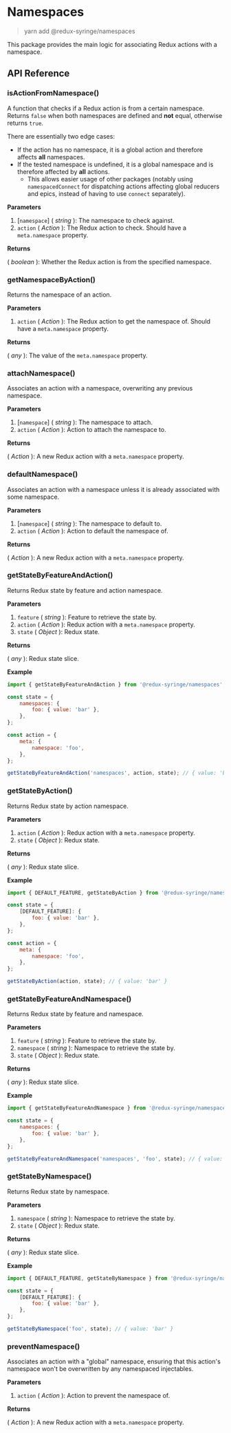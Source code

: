 # Namespaces

> yarn add @redux-syringe/namespaces

This package provides the main logic for associating Redux actions with a namespace.

## API Reference

### isActionFromNamespace()

A function that checks if a Redux action is from a certain namespace. Returns `false` when both namespaces are defined and **not** equal, otherwise returns `true`.

There are essentially two edge cases:

- If the action has no namespace, it is a global action and therefore affects **all** namespaces.
- If the tested namespace is undefined, it is a global namespace and is therefore affected by **all** actions.
  - This allows easier usage of other packages (notably using `namespacedConnect` for dispatching actions affecting global reducers and epics, instead of having to use `connect` separately).

**Parameters**

1. [`namespace`] \( _string_ ): The namespace to check against.
2. `action` ( _Action_ ): The Redux action to check. Should have a `meta.namespace` property.

**Returns**

( _boolean_ ): Whether the Redux action is from the specified namespace.

### getNamespaceByAction()

Returns the namespace of an action.

**Parameters**

1. `action` ( _Action_ ): The Redux action to get the namespace of. Should have a `meta.namespace` property.

**Returns**

( _any_ ): The value of the `meta.namespace` property.

### attachNamespace()

Associates an action with a namespace, overwriting any previous namespace.

**Parameters**

1. [`namespace`] \( _string_ ): The namespace to attach.
2. `action` ( _Action_ ): Action to attach the namespace to.

**Returns**

( _Action_ ): A new Redux action with a `meta.namespace` property.

### defaultNamespace()

Associates an action with a namespace unless it is already associated with some namespace.

**Parameters**

1. [`namespace`] \( _string_ ): The namespace to default to.
2. `action` ( _Action_ ): Action to default the namespace of.

**Returns**

( _Action_ ): A new Redux action with a `meta.namespace` property.

### getStateByFeatureAndAction()

Returns Redux state by feature and action namespace.

**Parameters**

1. `feature` ( _string_ ): Feature to retrieve the state by.
2. `action` ( _Action_ ): Redux action with a `meta.namespace` property.
3. `state` ( _Object_ ): Redux state.

**Returns**

( _any_ ): Redux state slice.

**Example**

```js
import { getStateByFeatureAndAction } from '@redux-syringe/namespaces';

const state = {
	namespaces: {
		foo: { value: 'bar' },
	},
};

const action = {
	meta: {
		namespace: 'foo',
	},
};

getStateByFeatureAndAction('namespaces', action, state); // { value: 'bar' }
```

### getStateByAction()

Returns Redux state by action namespace.

**Parameters**

1. `action` ( _Action_ ): Redux action with a `meta.namespace` property.
2. `state` ( _Object_ ): Redux state.

**Returns**

( _any_ ): Redux state slice.

**Example**

```js
import { DEFAULT_FEATURE, getStateByAction } from '@redux-syringe/namespaces';

const state = {
	[DEFAULT_FEATURE]: {
		foo: { value: 'bar' },
	},
};

const action = {
	meta: {
		namespace: 'foo',
	},
};

getStateByAction(action, state); // { value: 'bar' }
```

### getStateByFeatureAndNamespace()

Returns Redux state by feature and namespace.

**Parameters**

1. `feature` ( _string_ ): Feature to retrieve the state by.
2. `namespace` ( _string_ ): Namespace to retrieve the state by.
3. `state` ( _Object_ ): Redux state.

**Returns**

( _any_ ): Redux state slice.

**Example**

```js
import { getStateByFeatureAndNamespace } from '@redux-syringe/namespaces';

const state = {
	namespaces: {
		foo: { value: 'bar' },
	},
};

getStateByFeatureAndNamespace('namespaces', 'foo', state); // { value: 'bar' }
```

### getStateByNamespace()

Returns Redux state by namespace.

**Parameters**

1. `namespace` ( _string_ ): Namespace to retrieve the state by.
2. `state` ( _Object_ ): Redux state.

**Returns**

( _any_ ): Redux state slice.

**Example**

```js
import { DEFAULT_FEATURE, getStateByNamespace } from '@redux-syringe/namespaces';

const state = {
	[DEFAULT_FEATURE]: {
		foo: { value: 'bar' },
	},
};

getStateByNamespace('foo', state); // { value: 'bar' }
```

### preventNamespace()

Associates an action with a "global" namespace, ensuring that this action's namespace won't be overwritten by any namespaced injectables.

**Parameters**

1. `action` ( _Action_ ): Action to prevent the namespace of.

**Returns**

( _Action_ ): A new Redux action with a `meta.namespace` property.
